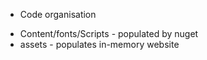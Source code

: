 ﻿* Code organisation
- Content/fonts/Scripts - populated by nuget
- assets - populates in-memory website
